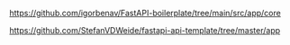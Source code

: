 https://github.com/igorbenav/FastAPI-boilerplate/tree/main/src/app/core

https://github.com/StefanVDWeide/fastapi-api-template/tree/master/app